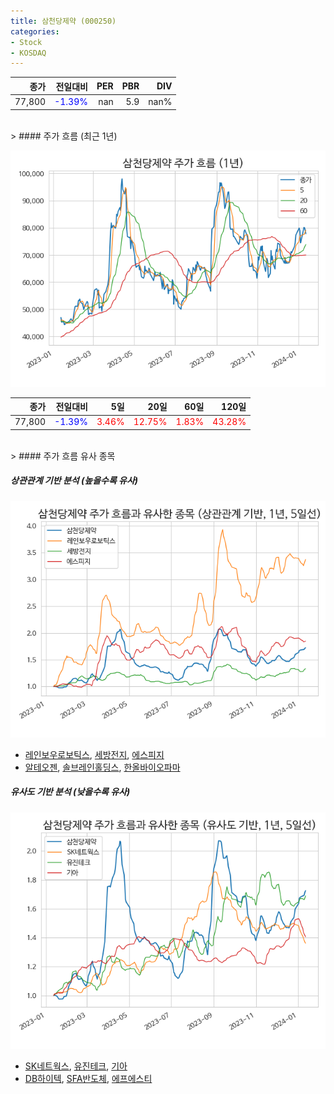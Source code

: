 ```yaml
---
title: 삼천당제약 (000250)
categories:
- Stock
- KOSDAQ
---
```


|종가|전일대비|PER|PBR|DIV|
|---:|-------:|--:|--:|--:|
|77,800|<span style="color: blue">-1.39%</span>|nan|5.9|nan%|

<!-- more -->
<br>
> #### 주가 흐름 (최근 1년)

![000250](/assets/images/stock/000250.png)

|종가|전일대비|5일|20일|60일|120일|
|---:|-------:|--:|---:|---:|----:|
|77,800|<span style="color: blue">-1.39%</span>|<span style="color: red">3.46%</span>|<span style="color: red">12.75%</span>|<span style="color: red">1.83%</span>|<span style="color: red">43.28%</span>|

<br>
> #### 주가 흐름 유사 종목

##### 상관관계 기반 분석 (높을수록 유사)
![000250](/assets/images/stock/000250_corr.png)
- [레인보우로보틱스](/277810/), [세방전지](/004490/), [에스피지](/058610/)
- [알테오젠](/196170/), [솔브레인홀딩스](/036830/), [한올바이오파마](/009420/)

##### 유사도 기반 분석 (낮을수록 유사)	
![000250](/assets/images/stock/000250_sim.png)
- [SK네트웍스](/001740/), [유진테크](/084370/), [기아](/000270/)
- [DB하이텍](/000990/), [SFA반도체](/036540/), [에프에스티](/036810/)